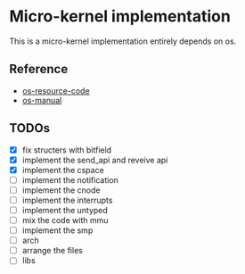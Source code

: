 #  Micro-kernel implementation
This is a micro-kernel implementation entirely depends on os.
## Reference
- [os-resource-code](https://github.com/os/os/tree/12.1.0 "os")
- [os-manual](https://os.systems/Info/Docs/os-manual-latest.pdf "os-manual")

## TODOs
- [X] fix structers with bitfield
- [X] implement the send_api and reveive api
- [X] implement the cspace
- [ ] implement the notification
- [ ] implement the cnode
- [ ] implement the interrupts
- [ ] implement the untyped
- [ ] mix the code with mmu
- [ ] implement the smp
- [ ] arch
- [ ] arrange the files
- [ ] libs
